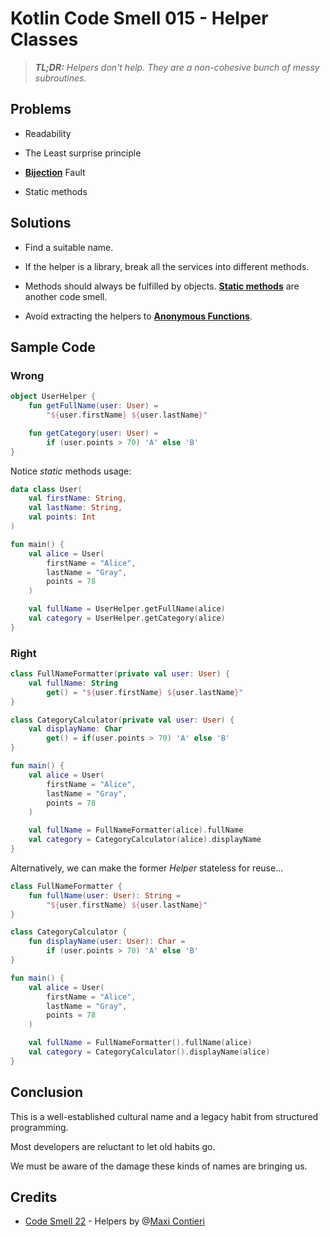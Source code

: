 # Kotlin Code Smell 015 - Helper Classes

> ***TL;DR:*** *Helpers don't help. They are a non-cohesive bunch of messy subroutines.*

## **Problems**

*   Readability
    
*   The Least surprise principle
    
*   [**Bijection**](https://maximilianocontieri.com/the-one-and-only-software-design-principle) Fault
    
*   Static methods
    

## **Solutions**

*   Find a suitable name.
    
*   If the helper is a library, break all the services into different methods.
    
*   Methods should always be fulfilled by objects. [**Static methods**](https://maximilianocontieri.com/code-smell-18-static-functions) are another code smell.
    
*   Avoid extracting the helpers to [**Anonymous Functions**](https://maximilianocontieri.com/code-smell-21-anonymous-functions-abusers).
    

## **Sample Code**

### Wrong

```kotlin
object UserHelper {
    fun getFullName(user: User) =
        "${user.firstName} ${user.lastName}"

    fun getCategory(user: User) =
        if (user.points > 70) 'A' else 'B'
}
```

Notice *static* methods usage:

```kotlin
data class User(
    val firstName: String,
    val lastName: String,
    val points: Int
)

fun main() {
    val alice = User(
        firstName = "Alice",
        lastName = "Gray",
        points = 78
    )

    val fullName = UserHelper.getFullName(alice)
    val category = UserHelper.getCategory(alice)
}
```

### Right

```kotlin
class FullNameFormatter(private val user: User) {
    val fullName: String
        get() = "${user.firstName} ${user.lastName}"
}

class CategoryCalculator(private val user: User) {
    val displayName: Char
        get() = if(user.points > 70) 'A' else 'B'
}

fun main() {
    val alice = User(
        firstName = "Alice",
        lastName = "Gray",
        points = 78
    )

    val fullName = FullNameFormatter(alice).fullName
    val category = CategoryCalculator(alice).displayName
}
```

Alternatively, we can make the former *Helper* stateless for reuse...

```kotlin
class FullNameFormatter {
    fun fullName(user: User): String =
        "${user.firstName} ${user.lastName}"
}

class CategoryCalculator {
    fun displayName(user: User): Char =
        if (user.points > 70) 'A' else 'B'
}

fun main() {
    val alice = User(
        firstName = "Alice",
        lastName = "Gray",
        points = 78
    )

    val fullName = FullNameFormatter().fullName(alice)
    val category = CategoryCalculator().displayName(alice)
}
```

## **Conclusion**

This is a well-established cultural name and a legacy habit from structured programming.

Most developers are reluctant to let old habits go.

We must be aware of the damage these kinds of names are bringing us.

## Credits

*   [Code Smell 22](https://maximilianocontieri.com/code-smell-22-helpers) - Helpers by @[Maxi Contieri](@mcsee)